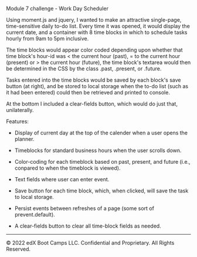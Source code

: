 Module 7 challenge - Work Day Scheduler

Using moment.js and jquery, I wanted to make an attractive single-page, time-sensitive daily to-do list. Every time it was opened, it would display the current date, and a container with 8 time blocks in which to schedule tasks hourly from 9am to 5pm inclusive.

The time blocks would appear color coded depending upon whether that time block's hour-id was < the current hour (past), = to the current hour (present) or > the current hour (future), the time block's textarea would then be determined in the CSS by the class .past, .present, or .future.

Tasks entered into the time blocks would be saved by each block's save button (at right), and be stored to local storage when the to-do list (such as it had been entered) could then be retrieved and printed to console.

At the bottom I included a clear-fields button, which would do just that, unilaterally.

Features:

 - Display of current day at the top of the calender when a user opens the planner.

 - Timeblocks for standard business hours when the user scrolls down.

 - Color-coding for each timeblock based on past, present, and future (i.e., conpared to when the timeblock is viewed).

 - Text fields where user can enter event.

 - Save button for each time block, which, when clicked, will save the task to local storage.

 - Persist events between refreshes of a page (some sort of prevent.default).

 - A clear-fields button to clear all time-block fields as needed.

---
© 2022 edX Boot Camps LLC. Confidential and Proprietary. All Rights Reserved.
